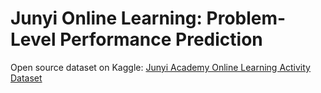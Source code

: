 Junyi Online Learning: Problem-Level Performance Prediction
===========================================================

Open source dataset on Kaggle: [Junyi Academy Online Learning Activity Dataset](https://www.kaggle.com/datasets/junyiacademy/learning-activity-public-dataset-by-junyi-academy/)